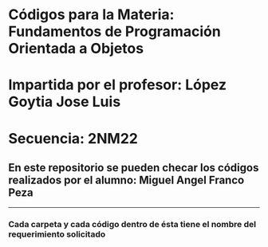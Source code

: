 <h1>Códigos para la Materia: Fundamentos de Programación Orientada a Objetos</h1>
<h1>Impartida por el profesor: López Goytia Jose Luis
<h1>Secuencia: 2NM22

<h2>
  En este repositorio se pueden checar los códigos realizados por el alumno:
  <strong>Miguel Angel Franco Peza
</h2>
<hr>
<h3> Cada carpeta y cada código dentro de ésta tiene el nombre del requerimiento solicitado